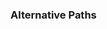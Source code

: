 <link rel="stylesheet" href="{{baseUrl}}/css/textbook.css">

<div class="website-content">

### Alternative Paths

<div id="main">

<include src="./introduction/topicPanel.md" />

</div>
</div>
